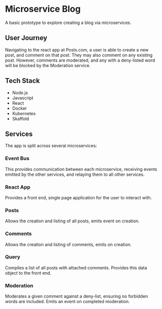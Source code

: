 # Microservice Blog
A basic prototype to explore creating a blog via microservices.

## User Journey
Navigating to the react app at Posts.com, a user is able to create a new post, and comment on that post. They may also comment on any existing post. However, comments are moderated, and any with a deny-listed word will be blocked by the Moderation service.

## Tech Stack
* Node.js
* Javascript
* React
* Docker
* Kubernetes
* Skaffold

## Services
The app is split across several microservices:

### Event Bus
This provides communication between each microservice, receiving events emitted by the other services, and relaying them to all other services.

### React App
Provides a front end, single page application for the user to interact with.

### Posts
Allows the creation and listing of all posts, emits event on creation.

### Comments
Allows the creation and listing of comments, emits on creation.

### Query
Compiles a list of all posts with attached comments. Provides this data object to the front end.

### Moderation
Moderates a given comment against a deny-list, ensuring no forbidden words are included. Emits an event on completed moderation.
